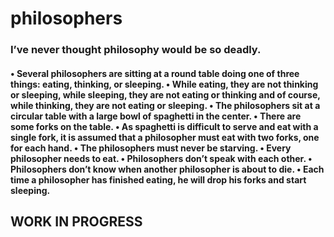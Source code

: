 # philosophers
<h3>I’ve never thought philosophy would be so deadly.</h3>

<h4>• Several philosophers are sitting at a round table doing one of three things: eating,
thinking, or sleeping.
  • While eating, they are not thinking or sleeping, while sleeping, they are not eating
or thinking and of course, while thinking, they are not eating or sleeping.
  • The philosophers sit at a circular table with a large bowl of spaghetti in the center.
  • There are some forks on the table.
  • As spaghetti is difficult to serve and eat with a single fork, it is assumed that a
philosopher must eat with two forks, one for each hand.
  • The philosophers must never be starving.
  • Every philosopher needs to eat.
  • Philosophers don’t speak with each other.
  • Philosophers don’t know when another philosopher is about to die.
  • Each time a philosopher has finished eating, he will drop his forks and start sleeping. </h4>

<h2>WORK IN PROGRESS</h2>
